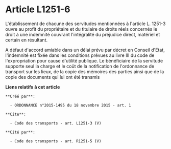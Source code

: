 # Article L1251-6

L'établissement de chacune des servitudes mentionnées à l'article L. 1251-3 ouvre au profit du propriétaire et du titulaire
de droits réels concernés le droit à une indemnité couvrant l'intégralité du préjudice direct, matériel et certain en
résultant. 

A défaut d'accord amiable dans un délai prévu par décret en Conseil d'Etat, l'indemnité est fixée dans les conditions prévues
au livre III du code de l'expropriation pour cause d'utilité publique. Le bénéficiaire de la servitude supporte seul la
charge et le coût de la notification de l'ordonnance de transport sur les lieux, de la copie des mémoires des parties ainsi
que de la copie des documents qui lui ont été transmis

**Liens relatifs à cet article**

	**Créé par**:

	  - ORDONNANCE n°2015-1495 du 18 novembre 2015 - art. 1

	**Cite**:

	  - Code des transports - art. L1251-3 (V)

	**Cité par**:

	  - Code des transports - art. R1251-5 (V)
